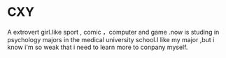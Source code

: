 CXY
===

A extrovert girl.like sport , comic ，computer and game .now is studing in psychology majors in the medical university school.I like my major ,but i know i'm so weak that i need to learn more to conpany myself.
